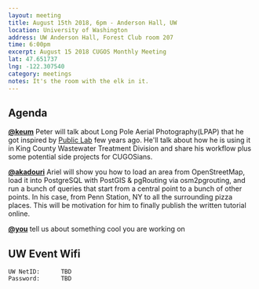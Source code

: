 ```yaml
---
layout: meeting
title: August 15th 2018, 6pm - Anderson Hall, UW
location: University of Washington
address: UW Anderson Hall, Forest Club room 207
time: 6:00pm
excerpt: August 15 2018 CUGOS Monthly Meeting
lat: 47.651737
lng: -122.307540
category: meetings
notes: It's the room with the elk in it.
---
```



## Agenda

**[@keum](http://pkgeo.com/)** Peter will talk about Long Pole Aerial Photography(LPAP) that he got inspired by [Public Lab](https://publiclab.org/notes/cfastie/08-11-2013/garden-pap-map) few years ago. He'll talk about how he is using it in King County Wastewater Treatment Division and share his workflow plus some potential side projects for CUGOSians.

**[@akadouri](https://twitter.com/akadouri)** Ariel will show you how to load an area from OpenStreetMap, load it into PostgreSQL with PostGIS & pgRouting via osm2pgrouting, and run a bunch of queries that start from a central point to a bunch of other points. In his case, from Penn Station, NY to all the surrounding pizza places. This will be motivation for him to finally publish the written tutorial online.

**[@you](http://cugos.org/people/)** tell us about something cool you are working on

## UW Event Wifi

```
UW NetID:      TBD
Password:      TBD
```
